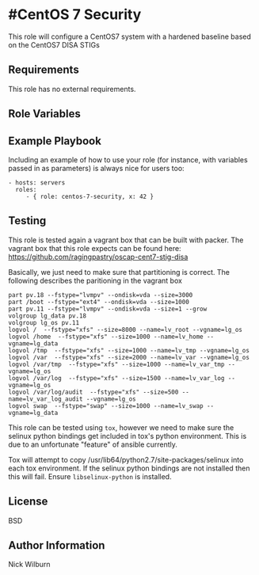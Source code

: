 #CentOS 7 Security
=========

This role will configure a CentOS7 system with a hardened baseline based on the CentOS7 DISA STIGs

Requirements
------------
This role has no external requirements.

Role Variables
--------------

Example Playbook
----------------

Including an example of how to use your role (for instance, with variables passed in as parameters) is always nice for users too:

    - hosts: servers
      roles:
         - { role: centos-7-security, x: 42 }

Testing
-------

This role is tested again a vagrant box that can be built with packer. The vagrant box that this role expects can be found here: https://github.com/ragingpastry/oscap-cent7-stig-disa

Basically, we just need to make sure that partitioning is correct. The following describes the paritioning in the vagrant box

```
part pv.18 --fstype="lvmpv" --ondisk=vda --size=3000
part /boot --fstype="ext4" --ondisk=vda --size=1000
part pv.11 --fstype="lvmpv" --ondisk=vda --size=1 --grow
volgroup lg_data pv.18
volgroup lg_os pv.11
logvol /  --fstype="xfs" --size=8000 --name=lv_root --vgname=lg_os
logvol /home  --fstype="xfs" --size=1000 --name=lv_home --vgname=lg_data
logvol /tmp  --fstype="xfs" --size=1000 --name=lv_tmp --vgname=lg_os
logvol /var  --fstype="xfs" --size=2000 --name=lv_var --vgname=lg_os
logvol /var/tmp  --fstype="xfs" --size=1000 --name=lv_var_tmp --vgname=lg_os
logvol /var/log  --fstype="xfs" --size=1500 --name=lv_var_log --vgname=lg_os
logvol /var/log/audit  --fstype="xfs" --size=500 --name=lv_var_log_audit --vgname=lg_os
logvol swap  --fstype="swap" --size=1000 --name=lv_swap --vgname=lg_data
```

This role can be tested using `tox`, however we need to make sure the selinux python bindings get included in tox's python environment. This is due to an unfortunate "feature" of ansible currently. 


Tox will attempt to copy /usr/lib64/python2.7/site-packages/selinux into each tox environment. If the selinux python bindings are not installed then this will fail. Ensure `libselinux-python` is installed.

License
-------

BSD

Author Information
------------------

Nick Wilburn